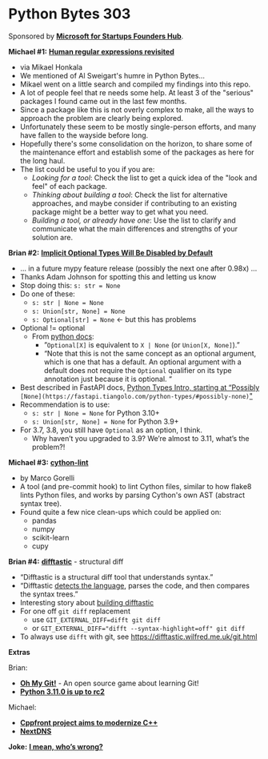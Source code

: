 # Python Bytes 303

Sponsored by [**Microsoft for Startups Founders Hub**](http://pythonbytes.fm/foundershub2022).

**Michael #1:** [**Human regular expressions revisited**](https://github.com/mikaelho/python-human-regex)

- via Mikael Honkala
- We mentioned of Al Sweigart's humre in Python Bytes… 
- Mikael went on a little search and compiled my findings into this repo.
- A lot of people feel that re needs some help. At least 3 of the "serious" packages I found came out in the last few months.
- Since a package like this is not overly complex to make, all the ways to approach the problem are clearly being explored.
- Unfortunately these seem to be mostly single-person efforts, and many have fallen to the wayside before long.
- Hopefully there's some consolidation on the horizon, to share some of the maintenance effort and establish some of the packages as here for the long haul.
- The list could be useful to you if you are:
    - *Looking for a tool*: Check the list to get a quick idea of the "look and feel" of each package.
    - *Thinking about building a tool*: Check the list for alternative approaches, and maybe consider if contributing to an existing package might be a better way to get what you need.
    - *Building a tool, or already have one*: Use the list to clarify and communicate what the main differences and strengths of your solution are.

**Brian #2:** [**Implicit Optional Types Will Be Disabled by Default**](https://mypy-lang.blogspot.com/2022/09/mypy-0981-released.html)

- … in a future mypy feature release (possibly the next one after 0.98x) …
- Thanks Adam Johnson for spotting this and letting us know
- Stop doing this: `s: str = None`
- Do one of these:
    - `s: str | None = None`
    - `s: Union[str, None] = None` 
    - `s: Optional[str] = None` ← but this has problems
- Optional != optional
    - From [python docs](https://docs.python.org/3/library/typing.html):
        - ”`Optional[X]` is equivalent to `X | None` (or `Union[X, None]`).”
        - “Note that this is not the same concept as an optional argument, which is one that has a default. An optional argument with a default does not require the `Optional` qualifier on its type annotation just because it is optional. “
- Best described in FastAPI docs, [Python Types Intro, starting at “Possibly](https://fastapi.tiangolo.com/python-types/#possibly-none) `[None](https://fastapi.tiangolo.com/python-types/#possibly-none)`["](https://fastapi.tiangolo.com/python-types/#possibly-none)
- Recommendation is to use:
    - `s: str | None = None` for Python 3.10+
    - `s: Union[str, None] = None` for Python 3.9+
- For 3.7, 3.8, you still have `Optional` as an option, I think. 
    - Why haven’t you upgraded to 3.9? We’re almost to 3.11, what’s the problem?!

**Michael #3:** [**cython-lint**](https://github.com/MarcoGorelli/cython-lint)

- by Marco Gorelli
- A tool (and pre-commit hook) to lint Cython files, similar to how flake8 lints Python files, and works by parsing Cython's own AST (abstract syntax tree).
- Found quite a few nice clean-ups which could be applied on:
    - pandas
    - numpy
    - scikit-learn
    - cupy

**Brian #4:** [**difftastic**](https://difftastic.wilfred.me.uk/introduction.html) - structural diff

- “Difftastic is a structural diff tool that understands syntax.”
- “Difftastic [detects the language](https://difftastic.wilfred.me.uk/usage.html#language-detection), parses the code, and then compares the syntax trees.”
- Interesting story about [building difftastic](https://www.wilfred.me.uk/blog/2022/09/06/difftastic-the-fantastic-diff/?utm_source=pocket_mylist)
- For one off `git diff` replacement
    - use `GIT_EXTERNAL_DIFF=difft git diff`
    - or  `GIT_EXTERNAL_DIFF="difft --syntax-highlight=off" git diff`
- To always use `difft` with git, see https://difftastic.wilfred.me.uk/git.html

**Extras** 

Brian:

- [**Oh My Git!**](https://ohmygit.org) - An open source game about learning Git!
- [**Python 3.11.0 is up to rc2**](https://pythoninsider.blogspot.com/2022/09/python-3110rc2-is-now-available.html?utm_source=pocket_mylist)

Michael:

- [**Cppfront project aims to modernize C++**](https://www.infoworld.com/article/3674213/cppfront-project-aims-to-modernize-c.html)
- [**NextDNS**](https://nextdns.io)

**Joke:**  [**I mean, who’s wrong?**](https://twitter.com/PR0GRAMMERHUM0R/status/1570578245048729600)

